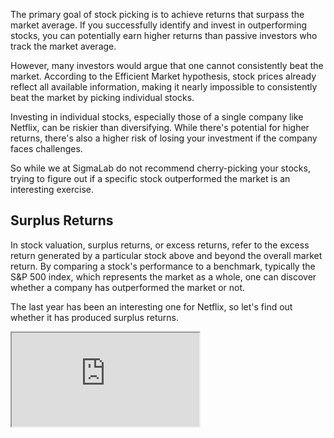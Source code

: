 The primary goal of stock picking is to achieve returns that surpass the market average. If you successfully identify and invest in outperforming stocks, you can potentially earn higher returns than passive investors who track the market average.

However, many investors would argue that one cannot consistently beat the market. According to the Efficient Market hypothesis, stock prices already reflect all available information, making it nearly impossible to consistently beat the market by picking individual stocks.

Investing in individual stocks, especially those of a single company like Netflix, can be riskier than diversifying. While there's potential for higher returns, there's also a higher risk of losing your investment if the company faces challenges.

So while we at SigmaLab do not recommend cherry-picking your stocks, trying to figure out if a specific stock outperformed the market is an interesting exercise.

## Surplus Returns

In stock valuation, surplus returns, or excess returns, refer to the excess return generated by a particular stock above and beyond the overall market return. By comparing a stock's performance to a benchmark, typically the S&P 500 index, which represents the market as a whole, one can discover whether a company has outperformed the market or not.

The last year has been an interesting one for Netflix, so let's find out whether it has produced surplus returns.

<iframe src="https://sigma-lab.netlify.app/plot/e618d687-8ba7-4b43-8c52-3d1602b042d5/embed"></iframe>
